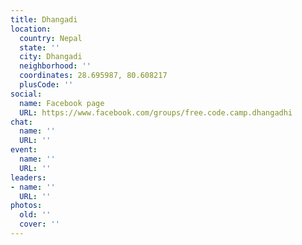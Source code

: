 ```yaml
---
title: Dhangadi
location:
  country: Nepal
  state: ''
  city: Dhangadi
  neighborhood: ''
  coordinates: 28.695987, 80.608217
  plusCode: ''
social:
  name: Facebook page
  URL: https://www.facebook.com/groups/free.code.camp.dhangadhi
chat:
  name: ''
  URL: ''
event:
  name: ''
  URL: ''
leaders:
- name: ''
  URL: ''
photos:
  old: ''
  cover: ''
---
```

